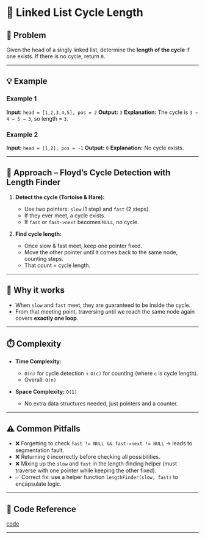 # 🔄 Linked List Cycle Length

## 📌 Problem

Given the head of a singly linked list, determine the **length of the cycle** if one exists.
If there is no cycle, return `0`.

---

## 💡 Example

### Example 1

**Input:** `head = [1,2,3,4,5], pos = 2`
**Output:** `3`
**Explanation:** The cycle is `3 → 4 → 5 → 3`, so length = `3`.

### Example 2

**Input:** `head = [1,2], pos = -1`
**Output:** `0`
**Explanation:** No cycle exists.

---

## 🧠 Approach – Floyd’s Cycle Detection with Length Finder

1. **Detect the cycle (Tortoise & Hare):**

   * Use two pointers: `slow` (1 step) and `fast` (2 steps).
   * If they ever meet, a cycle exists.
   * If `fast` or `fast->next` becomes `NULL`, no cycle.

2. **Find cycle length:**

   * Once slow & fast meet, keep one pointer fixed.
   * Move the other pointer until it comes back to the same node, counting steps.
   * That count = cycle length.

---

## 🔎 Why it works

* When `slow` and `fast` meet, they are guaranteed to be inside the cycle.
* From that meeting point, traversing until we reach the same node again covers **exactly one loop**.

---

## ⏱️ Complexity

* **Time Complexity:**

  * `O(n)` for cycle detection + `O(c)` for counting (where `c` is cycle length).
  * Overall: `O(n)`

* **Space Complexity:** `O(1)`

  * No extra data structures needed, just pointers and a counter.

---

## ⚠️ Common Pitfalls

* ❌ Forgetting to check `fast != NULL && fast->next != NULL` → leads to segmentation fault.
* ❌ Returning `0` incorrectly before checking all possibilities.
* ❌ Mixing up the `slow` and `fast` in the length-finding helper (must traverse with one pointer while keeping the other fixed).
* ✅ Correct fix: use a helper function `lengthFinder(slow, fast)` to encapsulate logic.

---

## 📝 Code Reference


[code](./solution.cpp)

---

